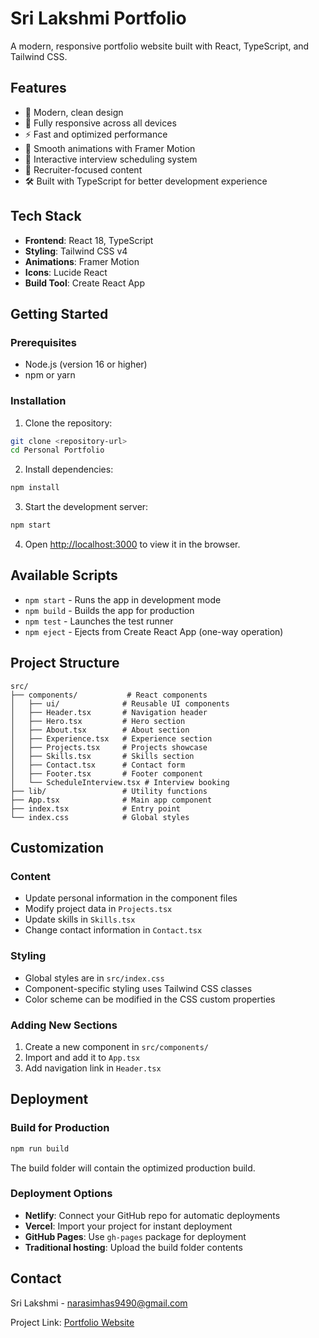 # Sri Lakshmi Portfolio

A modern, responsive portfolio website built with React, TypeScript, and Tailwind CSS.

## Features

- 🎨 Modern, clean design
- 📱 Fully responsive across all devices
- ⚡ Fast and optimized performance
- 🌟 Smooth animations with Framer Motion
- 📅 Interactive interview scheduling system
- 🎯 Recruiter-focused content
- 🛠️ Built with TypeScript for better development experience

## Tech Stack

- **Frontend**: React 18, TypeScript
- **Styling**: Tailwind CSS v4
- **Animations**: Framer Motion
- **Icons**: Lucide React
- **Build Tool**: Create React App

## Getting Started

### Prerequisites

- Node.js (version 16 or higher)
- npm or yarn

### Installation

1. Clone the repository:
```bash
git clone <repository-url>
cd Personal Portfolio
```

2. Install dependencies:
```bash
npm install

```

3. Start the development server:
```bash
npm start

```

4. Open [http://localhost:3000](http://localhost:3000) to view it in the browser.

## Available Scripts

- `npm start` - Runs the app in development mode
- `npm build` - Builds the app for production
- `npm test` - Launches the test runner
- `npm eject` - Ejects from Create React App (one-way operation)

## Project Structure

```
src/
├── components/           # React components
│   ├── ui/              # Reusable UI components
│   ├── Header.tsx       # Navigation header
│   ├── Hero.tsx         # Hero section
│   ├── About.tsx        # About section
│   ├── Experience.tsx   # Experience section
│   ├── Projects.tsx     # Projects showcase
│   ├── Skills.tsx       # Skills section
│   ├── Contact.tsx      # Contact form
│   ├── Footer.tsx       # Footer component
│   └── ScheduleInterview.tsx # Interview booking
├── lib/                 # Utility functions
├── App.tsx              # Main app component
├── index.tsx            # Entry point
└── index.css            # Global styles
```

## Customization

### Content
- Update personal information in the component files
- Modify project data in `Projects.tsx`
- Update skills in `Skills.tsx`
- Change contact information in `Contact.tsx`

### Styling
- Global styles are in `src/index.css`
- Component-specific styling uses Tailwind CSS classes
- Color scheme can be modified in the CSS custom properties

### Adding New Sections
1. Create a new component in `src/components/`
2. Import and add it to `App.tsx`
3. Add navigation link in `Header.tsx`

## Deployment

### Build for Production
```bash
npm run build
```

The build folder will contain the optimized production build.

### Deployment Options
- **Netlify**: Connect your GitHub repo for automatic deployments
- **Vercel**: Import your project for instant deployment
- **GitHub Pages**: Use `gh-pages` package for deployment
- **Traditional hosting**: Upload the build folder contents

## Contact

Sri Lakshmi - narasimhas9490@gmail.com

Project Link: [Portfolio Website](https://narasimhas.vercel.app/)